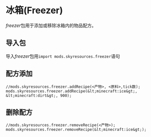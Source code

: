 # 冰箱(Freezer)

*freezer*包用于添加或移除冰箱内的物品配方。

## 导入包

导入*freezer*包用`import mods.skyresources.freezer`语句

## 配方添加

    //mods.skyresources.freezer.addRecipe(<产物>, <原料>,tick数);
    mods.skyresources.freezer.addRecipe(&lt;minecraft:ice&gt;, &lt;minecraft:dirt&gt;, 900);
    

## 删除配方

    //mods.skyresources.freezer.removeRecipe(<产物>);
    mods.skyresources.freezer.removeRecipe(&lt;minecraft:ice&gt;);
